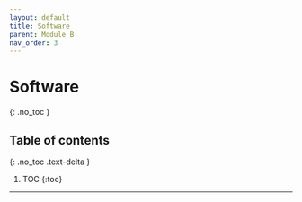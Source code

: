 ```yaml
---
layout: default
title: Software
parent: Module B
nav_order: 3
---
```


# Software
{: .no_toc }

## Table of contents
{: .no_toc .text-delta }

1. TOC
{:toc}

---